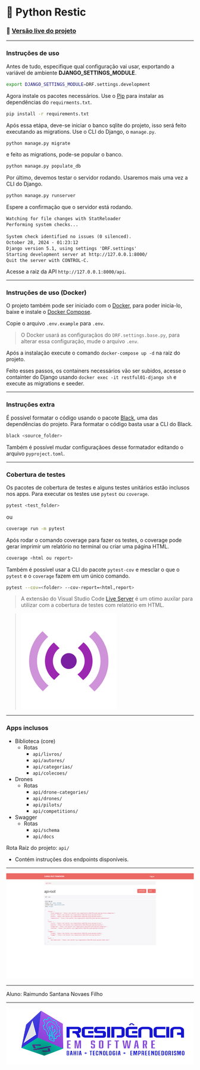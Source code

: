 # :city_sunrise: Python Restic

### :rocket: [Versão live do projeto](https://net-janifer-rays-organization-19d1cf58.koyeb.app/api/)

---

### Instruções de uso

Antes de tudo, especifique qual configuração vai usar, exportando a variável de ambiente **DJANGO_SETTINGS_MODULE**.

```bash
export DJANGO_SETTINGS_MODULE=DRF.settings.development
```

Agora instale os pacotes necessários. Use o [Pip](https://pypi.org/project/pip/) para instalar as dependências do ```requirments.txt```.

```bash
pip install -r requirements.txt
```
Após essa etápa, deve-se iniciar o banco sqlite do projeto, isso será feito executando as migrations. Use o CLI do Django, o ``manage.py``.

```bash
python manage.py migrate
```
e feito as migrations, pode-se popular o banco.

```bash
python manage.py populate_db
```
Por último, devemos testar o servidor rodando. Usaremos mais uma vez a CLI do Django.

```bash
python manage.py runserver
```
Espere a confirmação que o servidor está rodando.

```
Watching for file changes with StatReloader
Performing system checks...

System check identified no issues (0 silenced).
October 28, 2024 - 01:23:12
Django version 5.1, using settings 'DRF.settings'
Starting development server at http://127.0.0.1:8000/
Quit the server with CONTROL-C.

```
Acesse a raiz da API ```http://127.0.0.1:8000/api```.

---

### Instruções de uso (Docker)

O projeto também pode ser iniciado com o [Docker](https://www.docker.com), para poder inicia-lo, baixe e instale o [Docker Compose](https://docs.docker.com/compose/install/). 

Copie o arquivo ```.env.example``` para ```.env```.

> O Docker usará as configuraçãos do ```DRF.settings.base.py```, para alterar essa configuração, mude o arquivo ```.env```.

Após a instalação execute o comando ```docker-compose up -d``` na raiz do projeto.

Feito esses passos, os containers necessários vão ser subidos, acesse o containter do Django usando ```docker exec -it restful01-django sh``` e execute as migrations e seeder.

---

### Instruções extra

É possível formatar o código usando o pacote [Black](https://pypi.org/project/black/), uma das dependências do projeto. Para formatar o código basta usar a CLI do Black.

```bash
black <source_folder>
```
Também é possível mudar configuraçãoes desse formatador editando o arquivo ```pyproject.toml```.

---

### Cobertura de testes

Os pacotes de cobertura de testes e alguns testes unitários estão inclusos nos apps. Para executar os testes use ```pytest``` ou ```coverage```.

```bash
pytest <test_folder>
```

ou


```bash
coverage run -m pytest
```

Após rodar o comando coverage para fazer os testes, o coverage pode gerar imprimir um relatório no terminal ou criar uma página HTML.

```bash
coverage <html ou report>
```

Também é possível usar a CLI do pacote ```pytest-cov``` e mesclar o que o ```pytest``` e o ```coverage``` fazem em um único comando.

```bash
pytest --cov=<folder> --cov-report=<html,report>
```

> A extensão do Visual Studio Code [Live Server](https://marketplace.visualstudio.com/items?itemName=ritwickdey.LiveServer) é um otimo auxilar para utilizar com a cobertura de testes com relatório em HTML.

> ![Live Server Ext](./staticfiles/imgs/live_server_logo.png)

---

### Apps inclusos
- Biblioteca (core)
  - Rotas
    - ```api/livros/```
    - ```api/autores/```
    - ```api/categorias/```
    - ```api/colecoes/```
- Drones 
  - Rotas
    - ```api/drone-categories/```
    - ```api/drones/```
    - ```api/pilots/```
    - ```api/competitions/```
- Swagger
  - Rotas
    - ```api/schema```
    - ```api/docs```

Rota Raiz do projeto: ```api/```
  - Contém instruções dos endpoints disponíveis.
 
---
![Django API Root](./staticfiles/imgs/django_api-root.png)

---

Aluno: Raimundo Santana Novaes Filho

---

![Restic36 Logo](./staticfiles/imgs/restic36_logo.png)

